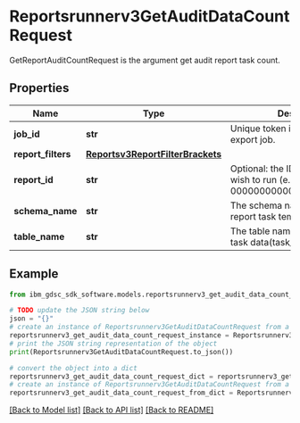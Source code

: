 # Reportsrunnerv3GetAuditDataCountRequest

GetReportAuditCountRequest is the argument get audit report task count.

## Properties

Name | Type | Description | Notes
------------ | ------------- | ------------- | -------------
**job_id** | **str** | Unique token identifying the export job. | [optional] 
**report_filters** | [**Reportsv3ReportFilterBrackets**](Reportsv3ReportFilterBrackets.md) |  | [optional] 
**report_id** | **str** | Optional: the ID of the Report we wish to run (e.g. 000000000000000000000905). | [optional] 
**schema_name** | **str** | The schema name to organize report task temp tables. | [optional] 
**table_name** | **str** | The table name to save report task data(task_id). | [optional] 

## Example

```python
from ibm_gdsc_sdk_software.models.reportsrunnerv3_get_audit_data_count_request import Reportsrunnerv3GetAuditDataCountRequest

# TODO update the JSON string below
json = "{}"
# create an instance of Reportsrunnerv3GetAuditDataCountRequest from a JSON string
reportsrunnerv3_get_audit_data_count_request_instance = Reportsrunnerv3GetAuditDataCountRequest.from_json(json)
# print the JSON string representation of the object
print(Reportsrunnerv3GetAuditDataCountRequest.to_json())

# convert the object into a dict
reportsrunnerv3_get_audit_data_count_request_dict = reportsrunnerv3_get_audit_data_count_request_instance.to_dict()
# create an instance of Reportsrunnerv3GetAuditDataCountRequest from a dict
reportsrunnerv3_get_audit_data_count_request_from_dict = Reportsrunnerv3GetAuditDataCountRequest.from_dict(reportsrunnerv3_get_audit_data_count_request_dict)
```
[[Back to Model list]](../README.md#documentation-for-models) [[Back to API list]](../README.md#documentation-for-api-endpoints) [[Back to README]](../README.md)


